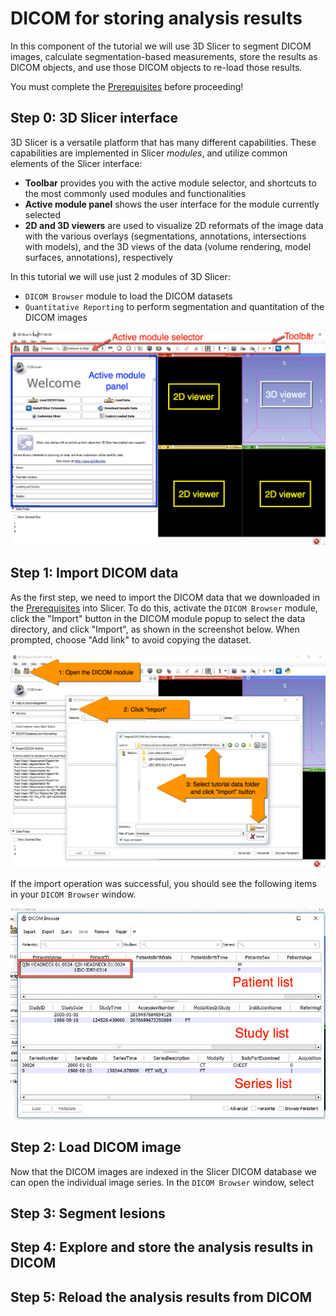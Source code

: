 # DICOM for storing analysis results

In this component of the tutorial we will use 3D Slicer to segment DICOM images, calculate segmentation-based measurements, store the results as DICOM objects, and use those DICOM objects to re-load those results.

You must complete the [Prerequisites](/gitbook/prerequisites.md) before proceeding!

## Step 0: 3D Slicer interface

3D Slicer is a versatile platform that has many different capabilities. These capabilities are implemented in Slicer _modules_, and utilize common elements of the Slicer interface:

* **Toolbar** provides you with the active module selector, and shortcuts to the most commonly used modules and functionalities
* **Active module panel** shows the user interface for the module currently selected
* **2D and 3D viewers** are used to visualize 2D reformats of the image data with the various overlays (segmentations, annotations, intersections with models), and the 3D views of the data (volume rendering, model surfaces, annotations), respectively

In this tutorial we will use just 2 modules of 3D Slicer: 
* `DICOM Browser` module to load the DICOM datasets
* `Quantitative Reporting` to perform segmentation and quantitation of the DICOM images

![](/gitbook/assets/slicer-ui.png)


## Step 1: Import DICOM data

As the first step, we need to import the DICOM data that we downloaded in the [Prerequisites](/gitbook/prerequisites.md) into Slicer. To do this, activate the `DICOM Browser` module, click the "Import" button in the DICOM module popup to select the data directory, and click "Import", as shown in the screenshot below. When prompted, choose "Add link" to avoid copying the dataset.

![](/gitbook/assets/dicom-import.png)

If the import operation was successful, you should see the following items in your `DICOM Browser` window.

![](/gitbook/assets/dicom-imported.png)

## Step 2: Load DICOM image

Now that the DICOM images are indexed in the Slicer DICOM database we can open the individual image series. In the `DICOM Browser` window, select 

## Step 3: Segment lesions

## Step 4: Explore and store the analysis results in DICOM

## Step 5: Reload the analysis results from DICOM